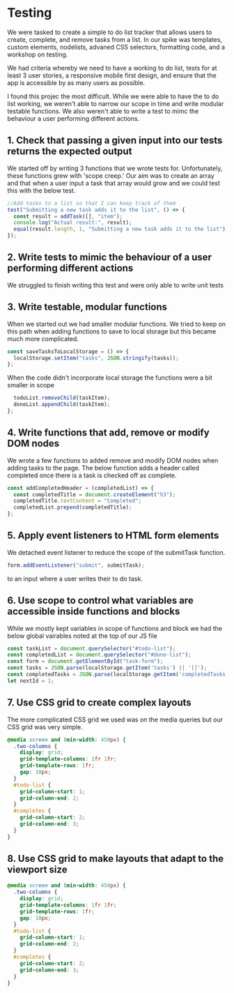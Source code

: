 # Testing
We were tasked to create a simple to do list tracker that allows users to create, complete, and remove tasks from a list. 
In our spike was templates, custom elements, nodelists, advaned CSS selectors, formatting code, and a workshop on testing. 

We had criteria whereby we need to have a working to do list, tests for at least 3 user stories, a responsive mobile first 
design, and ensure that the app is accessible by as many users as possible.

I found this projec the most difficult. While we were able to have the to do list working, we weren't able to narrow our scope in 
time and write modular testable functions. We also weren't able to write a test to mimc the behaviour a user performing different actions. 

## 1. Check that passing a given input into our tests returns the expected output
We started off by writing 3 functions that we wrote tests for. Unfortunately, these functions grew with 'scope creep.' 
Our aim was to create an array and that when a user input a task that array would grow and we could test this with the below test. 

```javascript 
//Add tasks to a list so that I can keep track of them
test("Submitting a new task adds it to the list", () => {
  const result = addTask([], "item");
  console.log("Actual result:", result);
  equal(result.length, 1, "Submitting a new task adds it to the list");
});
```
## 2. Write tests to mimic the behaviour of a user performing different actions
We struggled to finish writing this test and were only able to write unit tests 

## 3. Write testable, modular functions
When we started out we had smaller modular functions. We tried to keep on this path when adding functions to save to local storage but this became much more complicated. 

```javascript 
const saveTasksToLocalStorage = () => {
  localStorage.setItem("tasks", JSON.stringify(tasks));
};
```
When the code didn't incorporate local storage the functions were a bit smaller in scope 
```javascript const moveTask = (taskItem, todoList, doneList) => {
  todoList.removeChild(taskItem);
  doneList.appendChild(taskItem);
};
```
## 4. Write functions that add, remove or modify DOM nodes

We wrote a few functions to added remove and modify DOM nodes when adding tasks to the page. The below function adds a header called completed once there is a task is checked off as complete. 

```javascript
const addCompletedHeader = (completedList) => {
  const completedTitle = document.createElement("h3");
  completedTitle.textContent = "Completed";
  completedList.prepend(completedTitle);
};
```

## 5. Apply event listeners to HTML form elements
We detached event listener to reduce the scope of the submitTask function. 
```javascript 
form.addEventListener("submit", submitTask);
```
to an input where a user writes their to do task. 

## 6. Use scope to control what variables are accessible inside functions and blocks
While we mostly kept variables in scope of functions and block we had the below global vairables noted at the top of our JS file 
```javascript
const taskList = document.querySelector("#todo-list");
const completedList = document.querySelector("#done-list");
const form = document.getElementById("task-form");
const tasks = JSON.parse(localStorage.getItem('tasks') || '[]');
const completedTasks = JSON.parse(localStorage.getItem('completedTasks') || '[]');
let nextId = 1;
```

## 7. Use CSS grid to create complex layouts
The more complicated CSS grid we used was on the media queries but our CSS grid was very simple. 
```CSS
@media screen and (min-width: 450px) {
  .two-columns {
    display: grid;
    grid-template-columns: 1fr 1fr;
    grid-template-rows: 1fr;
    gap: 10px;
  }
  #todo-list {
    grid-column-start: 1;
    grid-column-end: 2;
  }
  #completes {
    grid-column-start: 2;
    grid-column-end: 3;
  }
}
```

## 8. Use CSS grid to make layouts that adapt to the viewport size
```CSS
@media screen and (min-width: 450px) {
  .two-columns {
    display: grid;
    grid-template-columns: 1fr 1fr;
    grid-template-rows: 1fr;
    gap: 10px;
  }
  #todo-list {
    grid-column-start: 1;
    grid-column-end: 2;
  }
  #completes {
    grid-column-start: 2;
    grid-column-end: 3;
  }
}
```
